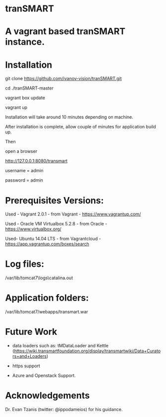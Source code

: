# tranSMART
# A vagrant based tranSMART instance.

# Installation

git clone https://github.com/ivanov-vision/tranSMART.git

cd ./tranSMART-master

vagrant box update

vagrant up

Installation will take around 10 minutes depending on machine. 

After installation is complete, allow couple of minutes for application build up.

Then

open a browser

http://127.0.0.1:8080/transmart

username = admin

password = admin



# Prerequisites Versions:

Used - Vagrant 2.0.1 - from Vagrant - https://www.vagrantup.com/

Used - Oracle VM Virtualbox 5.2.8 - from Oracle - https://www.virtualbox.org/

Used- Ubuntu 14.04 LTS - from Vagrantcloud - https://app.vagrantup.com/boxes/search




# Log files:

/var/lib/tomcat7\logs\catalina.out



# Application folders:

/var/lib/tomcat7/webapps/transmart.war

# Future Work

- data loaders such as: tMDataLoader and Kettle (https://wiki.transmartfoundation.org/display/transmartwiki/Data+Curators+and+Loaders)

- https support

- Azure and Openstack Support. 

# Acknowledgements

Dr. Evan Tzanis (twitter: @ippodameios) for his guidance. 
